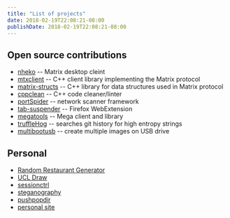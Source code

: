 ```yaml
---
title: "List of projects"
date: 2018-02-19T22:08:21-08:00
publishDate: 2018-02-19T22:08:21-08:00
---
```


## Open source contributions
 - [nheko](https://github.com/mujx/nheko) -- Matrix desktop cleint
 - [mtxclient](https://github.com/mujx/mtxclient) -- C++ client library implementing the Matrix protocol
 - [matrix-structs](https://github.com/mujx/matrix-structs) -- C++ library for data structures used in Matrix protocol
 - [cppclean](https://github.com/myint/cppclean) -- C++ code cleaner/linter
 - [portSpider](https://github.com/xdavidhu/portSpider) -- network scanner framework
 - [tab-suspender](https://github.com/rNeomy/tab-suspender) -- Firefox WebExtension
 - [megatools](https://github.com/megous/megatools) -- Mega client and library
 - [truffleHog](https://github.com/dxa4481/truffleHog) -- searches git history for high entropy strings
 - [multibootusb](https://github.com/mbusb/multibootusb) -- create multiple images on USB drive

## Personal
 - [Random Restaurant Generator](https://github.com/christarazi/random-restaurant-generator)
 - [UCL Draw](https://github.com/christarazi/ucl_draw)
 - [sessionctrl](https://github.com/christarazi/sessionctrl)
 - [steganography](https://github.com/christarazi/steganography)
 - [pushpopdir](https://github.com/christarazi/pushpopdir)
 - [personal site](https://github.com/christarazi/personalsite)
